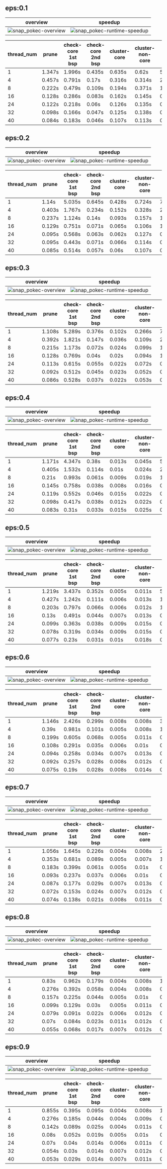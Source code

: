 ## eps:0.1

overview | speedup
--- | ---
![snap_pokec-overview](../../figures/scalability_new4_all_in_parallel_deg_scheduler/snap_pokec-eps:0.1-min_pts:5-overview.png) | ![snap_pokec-runtime-speedup](../../figures/scalability_new4_all_in_parallel_deg_scheduler/snap_pokec-eps:0.1-min_pts:5-runtime-speedup.png)

thread_num | prune | check-core 1st bsp | check-core 2nd bsp | cluster-core | cluster-non-core | total | total speedup
--- | --- | --- | --- | --- | --- | --- | ---
1 | 1.347s | 1.996s | 0.435s | 0.635s | 0.62s | 5.036s | 1.000
4 | 0.457s | 0.791s | 0.17s | 0.316s | 0.314s | 2.05s | 2.457
8 | 0.222s | 0.479s | 0.109s | 0.194s | 0.371s | 1.377s | 3.657
16 | 0.128s | 0.286s | 0.083s | 0.162s | 0.145s | 0.806s | 6.248
24 | 0.122s | 0.218s | 0.06s | 0.126s | 0.135s | 0.665s | 7.573
32 | 0.098s | 0.166s | 0.047s | 0.125s | 0.138s | 0.576s | 8.743
40 | 0.084s | 0.183s | 0.046s | 0.107s | 0.113s | 0.536s | 9.396

## eps:0.2

overview | speedup
--- | ---
![snap_pokec-overview](../../figures/scalability_new4_all_in_parallel_deg_scheduler/snap_pokec-eps:0.2-min_pts:5-overview.png) | ![snap_pokec-runtime-speedup](../../figures/scalability_new4_all_in_parallel_deg_scheduler/snap_pokec-eps:0.2-min_pts:5-runtime-speedup.png)

thread_num | prune | check-core 1st bsp | check-core 2nd bsp | cluster-core | cluster-non-core | total | total speedup
--- | --- | --- | --- | --- | --- | --- | ---
1 | 1.14s | 5.035s | 0.645s | 0.428s | 0.724s | 7.975s | 1.000
4 | 0.403s | 1.767s | 0.234s | 0.152s | 0.328s | 2.887s | 2.762
8 | 0.237s | 1.124s | 0.14s | 0.093s | 0.157s | 1.753s | 4.549
16 | 0.129s | 0.751s | 0.071s | 0.065s | 0.106s | 1.125s | 7.089
24 | 0.095s | 0.568s | 0.063s | 0.062s | 0.127s | 0.918s | 8.687
32 | 0.095s | 0.443s | 0.071s | 0.066s | 0.114s | 0.791s | 10.082
40 | 0.085s | 0.514s | 0.057s | 0.06s | 0.107s | 0.827s | 9.643

## eps:0.3

overview | speedup
--- | ---
![snap_pokec-overview](../../figures/scalability_new4_all_in_parallel_deg_scheduler/snap_pokec-eps:0.3-min_pts:5-overview.png) | ![snap_pokec-runtime-speedup](../../figures/scalability_new4_all_in_parallel_deg_scheduler/snap_pokec-eps:0.3-min_pts:5-runtime-speedup.png)

thread_num | prune | check-core 1st bsp | check-core 2nd bsp | cluster-core | cluster-non-core | total | total speedup
--- | --- | --- | --- | --- | --- | --- | ---
1 | 1.108s | 5.289s | 0.376s | 0.102s | 0.266s | 7.143s | 1.000
4 | 0.392s | 1.821s | 0.147s | 0.036s | 0.109s | 2.508s | 2.848
8 | 0.215s | 1.173s | 0.072s | 0.024s | 0.099s | 1.586s | 4.504
16 | 0.128s | 0.769s | 0.04s | 0.02s | 0.094s | 1.053s | 6.783
24 | 0.113s | 0.615s | 0.055s | 0.022s | 0.072s | 0.88s | 8.117
32 | 0.092s | 0.512s | 0.045s | 0.023s | 0.052s | 0.726s | 9.839
40 | 0.086s | 0.528s | 0.037s | 0.022s | 0.053s | 0.728s | 9.812

## eps:0.4

overview | speedup
--- | ---
![snap_pokec-overview](../../figures/scalability_new4_all_in_parallel_deg_scheduler/snap_pokec-eps:0.4-min_pts:5-overview.png) | ![snap_pokec-runtime-speedup](../../figures/scalability_new4_all_in_parallel_deg_scheduler/snap_pokec-eps:0.4-min_pts:5-runtime-speedup.png)

thread_num | prune | check-core 1st bsp | check-core 2nd bsp | cluster-core | cluster-non-core | total | total speedup
--- | --- | --- | --- | --- | --- | --- | ---
1 | 1.171s | 4.347s | 0.38s | 0.013s | 0.045s | 5.958s | 1.000
4 | 0.405s | 1.532s | 0.114s | 0.01s | 0.024s | 2.089s | 2.852
8 | 0.21s | 0.993s | 0.061s | 0.009s | 0.019s | 1.294s | 4.604
16 | 0.145s | 0.758s | 0.038s | 0.008s | 0.016s | 0.967s | 6.161
24 | 0.119s | 0.552s | 0.046s | 0.015s | 0.022s | 0.757s | 7.871
32 | 0.098s | 0.417s | 0.038s | 0.012s | 0.022s | 0.59s | 10.098
40 | 0.083s | 0.31s | 0.033s | 0.015s | 0.025s | 0.469s | 12.704

## eps:0.5

overview | speedup
--- | ---
![snap_pokec-overview](../../figures/scalability_new4_all_in_parallel_deg_scheduler/snap_pokec-eps:0.5-min_pts:5-overview.png) | ![snap_pokec-runtime-speedup](../../figures/scalability_new4_all_in_parallel_deg_scheduler/snap_pokec-eps:0.5-min_pts:5-runtime-speedup.png)

thread_num | prune | check-core 1st bsp | check-core 2nd bsp | cluster-core | cluster-non-core | total | total speedup
--- | --- | --- | --- | --- | --- | --- | ---
1 | 1.219s | 3.437s | 0.352s | 0.005s | 0.011s | 5.028s | 1.000
4 | 0.427s | 1.242s | 0.111s | 0.006s | 0.013s | 1.802s | 2.790
8 | 0.203s | 0.797s | 0.066s | 0.006s | 0.012s | 1.087s | 4.626
16 | 0.13s | 0.491s | 0.044s | 0.007s | 0.013s | 0.688s | 7.308
24 | 0.099s | 0.363s | 0.038s | 0.009s | 0.015s | 0.528s | 9.523
32 | 0.078s | 0.319s | 0.034s | 0.009s | 0.015s | 0.458s | 10.978
40 | 0.077s | 0.23s | 0.031s | 0.01s | 0.018s | 0.369s | 13.626

## eps:0.6

overview | speedup
--- | ---
![snap_pokec-overview](../../figures/scalability_new4_all_in_parallel_deg_scheduler/snap_pokec-eps:0.6-min_pts:5-overview.png) | ![snap_pokec-runtime-speedup](../../figures/scalability_new4_all_in_parallel_deg_scheduler/snap_pokec-eps:0.6-min_pts:5-runtime-speedup.png)

thread_num | prune | check-core 1st bsp | check-core 2nd bsp | cluster-core | cluster-non-core | total | total speedup
--- | --- | --- | --- | --- | --- | --- | ---
1 | 1.146s | 2.426s | 0.299s | 0.008s | 0.008s | 3.889s | 1.000
4 | 0.39s | 0.981s | 0.101s | 0.005s | 0.008s | 1.488s | 2.614
8 | 0.199s | 0.605s | 0.068s | 0.005s | 0.011s | 0.89s | 4.370
16 | 0.108s | 0.291s | 0.035s | 0.006s | 0.01s | 0.452s | 8.604
24 | 0.094s | 0.258s | 0.034s | 0.007s | 0.013s | 0.408s | 9.532
32 | 0.092s | 0.257s | 0.028s | 0.008s | 0.012s | 0.401s | 9.698
40 | 0.075s | 0.19s | 0.028s | 0.008s | 0.014s | 0.317s | 12.268

## eps:0.7

overview | speedup
--- | ---
![snap_pokec-overview](../../figures/scalability_new4_all_in_parallel_deg_scheduler/snap_pokec-eps:0.7-min_pts:5-overview.png) | ![snap_pokec-runtime-speedup](../../figures/scalability_new4_all_in_parallel_deg_scheduler/snap_pokec-eps:0.7-min_pts:5-runtime-speedup.png)

thread_num | prune | check-core 1st bsp | check-core 2nd bsp | cluster-core | cluster-non-core | total | total speedup
--- | --- | --- | --- | --- | --- | --- | ---
1 | 1.056s | 1.645s | 0.226s | 0.004s | 0.008s | 2.941s | 1.000
4 | 0.353s | 0.681s | 0.089s | 0.005s | 0.007s | 1.137s | 2.587
8 | 0.183s | 0.399s | 0.061s | 0.005s | 0.01s | 0.66s | 4.456
16 | 0.093s | 0.237s | 0.037s | 0.006s | 0.01s | 0.385s | 7.639
24 | 0.087s | 0.177s | 0.029s | 0.007s | 0.013s | 0.315s | 9.337
32 | 0.072s | 0.153s | 0.024s | 0.007s | 0.012s | 0.271s | 10.852
40 | 0.074s | 0.138s | 0.021s | 0.008s | 0.011s | 0.255s | 11.533

## eps:0.8

overview | speedup
--- | ---
![snap_pokec-overview](../../figures/scalability_new4_all_in_parallel_deg_scheduler/snap_pokec-eps:0.8-min_pts:5-overview.png) | ![snap_pokec-runtime-speedup](../../figures/scalability_new4_all_in_parallel_deg_scheduler/snap_pokec-eps:0.8-min_pts:5-runtime-speedup.png)

thread_num | prune | check-core 1st bsp | check-core 2nd bsp | cluster-core | cluster-non-core | total | total speedup
--- | --- | --- | --- | --- | --- | --- | ---
1 | 0.83s | 0.962s | 0.179s | 0.004s | 0.008s | 1.986s | 1.000
4 | 0.276s | 0.392s | 0.058s | 0.004s | 0.008s | 0.74s | 2.684
8 | 0.157s | 0.225s | 0.044s | 0.005s | 0.01s | 0.443s | 4.483
16 | 0.099s | 0.129s | 0.03s | 0.005s | 0.011s | 0.278s | 7.144
24 | 0.079s | 0.091s | 0.022s | 0.006s | 0.012s | 0.213s | 9.324
32 | 0.07s | 0.084s | 0.023s | 0.011s | 0.012s | 0.203s | 9.783
40 | 0.055s | 0.068s | 0.017s | 0.007s | 0.012s | 0.163s | 12.184

## eps:0.9

overview | speedup
--- | ---
![snap_pokec-overview](../../figures/scalability_new4_all_in_parallel_deg_scheduler/snap_pokec-eps:0.9-min_pts:5-overview.png) | ![snap_pokec-runtime-speedup](../../figures/scalability_new4_all_in_parallel_deg_scheduler/snap_pokec-eps:0.9-min_pts:5-runtime-speedup.png)

thread_num | prune | check-core 1st bsp | check-core 2nd bsp | cluster-core | cluster-non-core | total | total speedup
--- | --- | --- | --- | --- | --- | --- | ---
1 | 0.855s | 0.395s | 0.095s | 0.004s | 0.008s | 1.359s | 1.000
4 | 0.276s | 0.185s | 0.044s | 0.004s | 0.009s | 0.521s | 2.608
8 | 0.142s | 0.089s | 0.025s | 0.004s | 0.011s | 0.274s | 4.960
16 | 0.08s | 0.052s | 0.019s | 0.005s | 0.01s | 0.17s | 7.994
24 | 0.07s | 0.04s | 0.014s | 0.006s | 0.011s | 0.143s | 9.503
32 | 0.054s | 0.03s | 0.014s | 0.007s | 0.012s | 0.119s | 11.420
40 | 0.053s | 0.029s | 0.014s | 0.007s | 0.011s | 0.117s | 11.615

